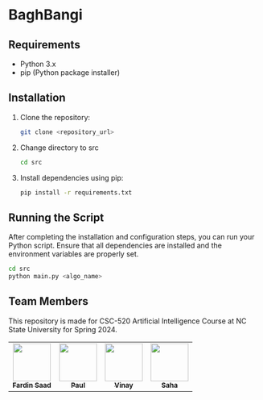 # BaghBangi
## Requirements

- Python 3.x
- pip (Python package installer)

## Installation

1. Clone the repository:

    ```bash
    git clone <repository_url>
    ```
    
2. Change directory to src

    ```bash
    cd src
    ```

3. Install dependencies using pip:

    ```bash
    pip install -r requirements.txt
    ```

## Running the Script

After completing the installation and configuration steps, you can run your Python script. Ensure that all dependencies are installed and the environment variables are properly set.

```bash
cd src
python main.py <algo_name> 
```
## Team Members

This repository is made for CSC-520 Artificial Intelligence Course at NC State University for Spring 2024.

<table>
  <tr>
    <td align="center"><a href="https://github.ncsu.edu/fsaad"><img src="https://avatars.githubusercontent.com/u/26558907?v=4" width="75px;" alt=""/><br /><sub><b>Fardin Saad</b></sub></a></td>
          <td align="center"><a href="https://github.com/Uchswas"><img src="https://avatars.githubusercontent.com/u/19565049?v=4" width="75px;" alt=""/><br /><sub><b>Paul</b></sub></a><br /></td>
    <td align="center"><a href="https://github.com/jwgerlach00"><img src="https://avatars.githubusercontent.com/u/26558907?v=4" width="75px;" alt=""/><br /><sub><b>Vinay
</b></sub></a><br /></td>
    <td align="center"><a href="https://github.com/Sana-Ma"><img src="https://avatars.githubusercontent.com/u/70275715?v=4" width="75px;" alt=""/><br /><sub><b>Saha</b></sub></a><br /></td>

  </tr>
</table>
